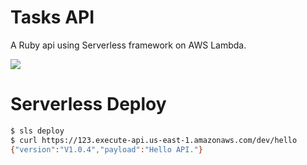 # Tasks API

A Ruby api using Serverless framework on AWS Lambda.

![](https://codebuild.us-east-1.amazonaws.com/badges?uuid=eyJlbmNyeXB0ZWREYXRhIjoiR0hDNHhQd0cyVHJ0dnFqSW1BTHJvSmpPd1NjWk9oMmdSUlBZRUcvalZ0ZXF2UVF0Q0pEb2VwY0wxTHZzTFo1Z3VKZmh5TENFRnA3dmIyS1RSNWdBbU1NPSIsIml2UGFyYW1ldGVyU3BlYyI6ImkwenQ2bXFFN3VxK1U1bloiLCJtYXRlcmlhbFNldFNlcmlhbCI6MX0%3D&branch=master)

# Serverless Deploy

```sh
$ sls deploy
$ curl https://123.execute-api.us-east-1.amazonaws.com/dev/hello
{"version":"V1.0.4","payload":"Hello API."}
```

[1]: ./serverless-devops-talk.md